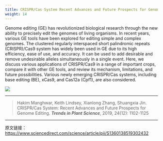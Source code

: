 ```yaml
---
title: CRISPR/Cas System Recent Advances and Future Prospects for Genome Editing
weight: 14
---
```


Genome editing (GE) has revolutionized biological research through the new ability to precisely edit the genomes of living organisms. In recent years, various GE tools have been explored for editing simple and complex genomes. The clustered regularly interspaced short palindromic repeats (CRISPR)/Cas9 system has widely been used in GE due to its high efficiency, ease of use, and accuracy. It can be used to add desirable and remove undesirable alleles simultaneously in a single event. Here, we discuss various applications of CRISPR/Cas9 in a range of important crops, compare it with other GE tools, and review its mechanism, limitations, and future possibilities. Various newly emerging CRISPR/Cas systems, including base editing (BE), xCas9, and Cas12a (Cpf1), are also considered.

![](faq/ceispr.png)

---
> Hakim Manghwar, Keith Lindsey, Xianlong Zhang, Shuangxia Jin. CRISPR/Cas System: Recent Advances and Future Prospects for Genome Editing. ***Trends in Plant Science***, 2019, 24(12): 1102-1125

---
原文链接：https://www.sciencedirect.com/science/article/pii/S1360138519302432